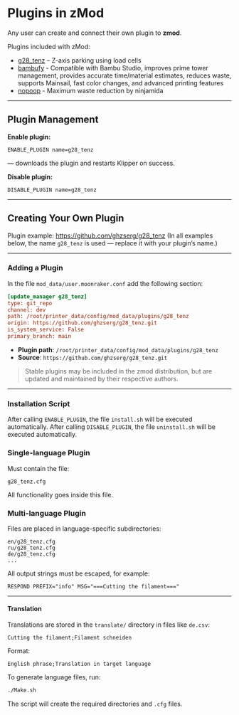 # Plugins in zMod

Any user can create and connect their own plugin to **zmod**.

Plugins included with zMod:
- [g28_tenz](https://github.com/ghzserg/g28_tenz) – Z-axis parking using load cells
- [bambufy](https://github.com/function3d/bambufy) - Compatible with Bambu Studio, improves prime tower management, provides accurate time/material estimates, reduces waste, supports Mainsail, fast color changes, and advanced printing features
- [nopoop](https://github.com/ghzserg/nopoop) - Maximum waste reduction by ninjamida

---

## Plugin Management

**Enable plugin:**
```gcode
ENABLE_PLUGIN name=g28_tenz
```
— downloads the plugin and restarts Klipper on success.

**Disable plugin:**
```gcode
DISABLE_PLUGIN name=g28_tenz
```

---

## Creating Your Own Plugin

Plugin example: https://github.com/ghzserg/g28_tenz
(In all examples below, the name `g28_tenz` is used — replace it with your plugin’s name.)

---

### Adding a Plugin

In the file
```mod_data/user.moonraker.conf```
add the following section:

```ini
[update_manager g28_tenz]
type: git_repo
channel: dev
path: /root/printer_data/config/mod_data/plugins/g28_tenz
origin: https://github.com/ghzserg/g28_tenz.git
is_system_service: False
primary_branch: main
```

- **Plugin path**: `/root/printer_data/config/mod_data/plugins/g28_tenz`
- **Source**: `https://github.com/ghzserg/g28_tenz.git`

> Stable plugins may be included in the zmod distribution, but are updated and maintained by their respective authors.

---

### Installation Script

After calling `ENABLE_PLUGIN`, the file `install.sh` will be executed automatically.
After calling `DISABLE_PLUGIN`, the file `uninstall.sh` will be executed automatically.

### Single-language Plugin
Must contain the file:
```
g28_tenz.cfg
```
All functionality goes inside this file.

### Multi-language Plugin
Files are placed in language-specific subdirectories:
```
en/g28_tenz.cfg
ru/g28_tenz.cfg
de/g28_tenz.cfg
...
```

All output strings must be escaped, for example:
```gcode
RESPOND PREFIX="info" MSG="===Cutting the filament==="
```

---

#### Translation

Translations are stored in the `translate/` directory in files like `de.csv`:

```csv
Cutting the filament;Filament schneiden
```

Format:
```
English phrase;Translation in target language
```

To generate language files, run:
```bash
./Make.sh
```
The script will create the required directories and `.cfg` files.